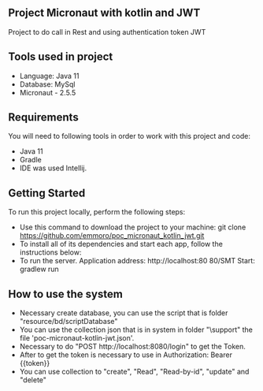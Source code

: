## Project Micronaut with kotlin and JWT
Project to do call in Rest and using authentication token JWT
</br>

## Tools used in project
* Language: Java 11
* Database: MySql
* Micronaut - 2.5.5

## Requirements
You will need to following tools in order to work with this project and code:

* Java 11
* Gradle
* IDE was used Intellij.

## Getting Started
To run this project locally, perform the following steps:

* Use this command to download the project to your machine: git clone https://github.com/emmoro/poc_micronaut_kotlin_jwt.git
* To install all of its dependencies and start each app, follow the instructions below:
* To run the server. Application address: http://localhost:80
  80/SMT
  Start: gradlew run

## How to use the system

* Necessary create database, you can use the script that is folder "resource/bd/scriptDatabase"
* You can use the collection json that is in system in folder "\support" the file 'poc-micronaut-kotlin-jwt.json'.
* Necessary to do "POST http://localhost:8080/login" to get the Token.
* After to get the token is necessary to use in Authorization: Bearer {{token}}
* You can use collection to "create", "Read", "Read-by-id", "update" and "delete"